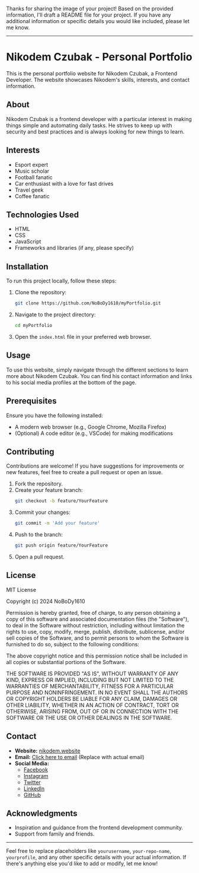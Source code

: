 Thanks for sharing the image of your project! Based on the provided information, I'll draft a README file for your project. If you have any additional information or specific details you would like included, please let me know.

---

# Nikodem Czubak - Personal Portfolio

This is the personal portfolio website for Nikodem Czubak, a Frontend Developer. The website showcases Nikodem's skills, interests, and contact information.

## About

Nikodem Czubak is a frontend developer with a particular interest in making things simple and automating daily tasks. He strives to keep up with security and best practices and is always looking for new things to learn.

## Interests

- Esport expert
- Music scholar
- Football fanatic
- Car enthusiast with a love for fast drives
- Travel geek
- Coffee fanatic

## Technologies Used

- HTML
- CSS
- JavaScript
- Frameworks and libraries (if any, please specify)

## Installation

To run this project locally, follow these steps:

1. Clone the repository:
   ```sh
   git clone https://github.com/NoBoDy1610/myPortfolio.git
   ```
2. Navigate to the project directory:
   ```sh
   cd myPortfolio
   ```
3. Open the `index.html` file in your preferred web browser.

## Usage

To use this website, simply navigate through the different sections to learn more about Nikodem Czubak. You can find his contact information and links to his social media profiles at the bottom of the page.

## Prerequisites

Ensure you have the following installed:

- A modern web browser (e.g., Google Chrome, Mozilla Firefox)
- (Optional) A code editor (e.g., VSCode) for making modifications

## Contributing

Contributions are welcome! If you have suggestions for improvements or new features, feel free to create a pull request or open an issue.

1. Fork the repository.
2. Create your feature branch:
   ```sh
   git checkout -b feature/YourFeature
   ```
3. Commit your changes:
   ```sh
   git commit -m 'Add your feature'
   ```
4. Push to the branch:
   ```sh
   git push origin feature/YourFeature
   ```
5. Open a pull request.

## License

MIT License

Copyright (c) 2024 NoBoDy1610

Permission is hereby granted, free of charge, to any person obtaining a copy of this software and associated documentation files (the "Software"), to deal in the Software without restriction, including without limitation the rights to use, copy, modify, merge, publish, distribute, sublicense, and/or sell copies of the Software, and to permit persons to whom the Software is furnished to do so, subject to the following conditions:

The above copyright notice and this permission notice shall be included in all copies or substantial portions of the Software.

THE SOFTWARE IS PROVIDED "AS IS", WITHOUT WARRANTY OF ANY KIND, EXPRESS OR IMPLIED, INCLUDING BUT NOT LIMITED TO THE WARRANTIES OF MERCHANTABILITY, FITNESS FOR A PARTICULAR PURPOSE AND NONINFRINGEMENT. IN NO EVENT SHALL THE AUTHORS OR COPYRIGHT HOLDERS BE LIABLE FOR ANY CLAIM, DAMAGES OR OTHER LIABILITY, WHETHER IN AN ACTION OF CONTRACT, TORT OR OTHERWISE, ARISING FROM, OUT OF OR IN CONNECTION WITH THE SOFTWARE OR THE USE OR OTHER DEALINGS IN THE SOFTWARE.

## Contact

- **Website:** [nikodem.website](http://nikodem.website)
- **Email:** [Click here to email](mailto:nikodem@example.com) (Replace with actual email)
- **Social Media:**
  - [Facebook](https://facebook.com/yourprofile)
  - [Instagram](https://instagram.com/yourprofile)
  - [Twitter](https://twitter.com/yourprofile)
  - [LinkedIn](https://linkedin.com/in/yourprofile)
  - [GitHub](https://github.com/yourprofile)

## Acknowledgments

- Inspiration and guidance from the frontend development community.
- Support from family and friends.

---

Feel free to replace placeholders like `yourusername`, `your-repo-name`, `yourprofile`, and any other specific details with your actual information. If there's anything else you'd like to add or modify, let me know!

